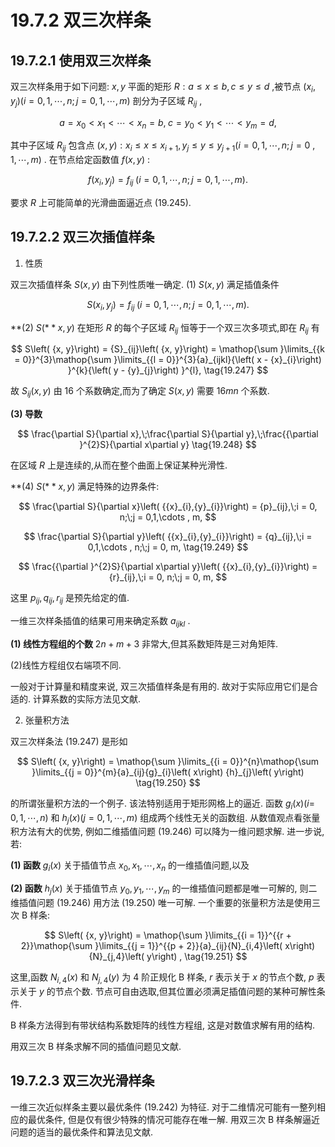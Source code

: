 # 19.7.2 双三次样条

## 19.7.2.1 使用双三次样条

双三次样条用于如下问题: $x, y$ 平面的矩形 $R : a \leq  x \leq  b, c \leq  y \leq  d$ ,被节点 $\left( {{x}_{i},{y}_{j}}\right) \left( {i = 0,1,\cdots , n;j = 0,1,\cdots , m}\right)$ 剖分为子区域 ${R}_{ij}$ ,

$$
a = {x}_{0} < {x}_{1} < \cdots  < {x}_{n} = b,\;c = {y}_{0} < {y}_{1} < \cdots  < {y}_{m} = d, \tag{19.244}
$$

其中子区域 ${R}_{ij}$ 包含点 $\left( {x, y}\right)  : {x}_{i} \leq  x \leq  {x}_{i + 1},{y}_{j} \leq  y \leq  {y}_{j + 1}(i = 0,1,\cdots , n;j = 0$ , $1,\cdots , m)$ . 在节点给定函数值 $f\left( {x, y}\right)$ :

$$
f\left( {{x}_{i},{y}_{j}}\right)  = {f}_{ij}\;\left( {i = 0,1,\cdots , n;j = 0,1,\cdots , m}\right) . \tag{19.245}
$$

要求 $R$ 上可能简单的光滑曲面逼近点 (19.245).

## 19.7.2.2 双三次插值样条

1. 性质

双三次插值样条 $S\left( {x, y}\right)$ 由下列性质唯一确定. (1) $S\left( {x, y}\right)$ 满足插值条件

$$
S\left( {{x}_{i},{y}_{j}}\right)  = {f}_{ij}\;\left( {i = 0,1,\cdots , n;j = 0,1,\cdots , m}\right) . \tag{19.246}
$$

**(2) $S\left(** {x, y}\right)$ 在矩形 $R$ 的每个子区域 ${R}_{ij}$ 恒等于一个双三次多项式,即在 ${R}_{ij}$ 有

$$
S\left( {x, y}\right)  = {S}_{ij}\left( {x, y}\right)  = \mathop{\sum }\limits_{{k = 0}}^{3}\mathop{\sum }\limits_{{l = 0}}^{3}{a}_{ijkl}{\left( x - {x}_{i}\right) }^{k}{\left( y - {y}_{j}\right) }^{l}, \tag{19.247}
$$

故 ${S}_{ij}\left( {x, y}\right)$ 由 16 个系数确定,而为了确定 $S\left( {x, y}\right)$ 需要 ${16mn}$ 个系数.

**(3) 导数**

$$
\frac{\partial S}{\partial x},\;\frac{\partial S}{\partial y},\;\frac{{\partial }^{2}S}{\partial x\partial y} \tag{19.248}
$$

在区域 $R$ 上是连续的,从而在整个曲面上保证某种光滑性.

**(4) $S\left(** {x, y}\right)$ 满足特殊的边界条件:

$$
\frac{\partial S}{\partial x}\left( {{x}_{i},{y}_{i}}\right)  = {p}_{ij},\;i = 0, n;\;j = 0,1,\cdots , m,
$$

$$
\frac{\partial S}{\partial y}\left( {{x}_{i},{y}_{i}}\right)  = {q}_{ij},\;i = 0,1,\cdots , n;\;j = 0, m, \tag{19.249}
$$

$$
\frac{{\partial }^{2}S}{\partial x\partial y}\left( {{x}_{i},{y}_{i}}\right)  = {r}_{ij},\;i = 0, n;\;j = 0, m,
$$

这里 ${p}_{ij},{q}_{ij},{r}_{ij}$ 是预先给定的值.

一维三次样条插值的结果可用来确定系数 ${a}_{ijkl}$ .

**(1) 线性方程组的个数** ${2n} + m + 3$ 非常大,但其系数矩阵是三对角矩阵.

(2)线性方程组仅右端项不同.

一般对于计算量和精度来说, 双三次插值样条是有用的. 故对于实际应用它们是合适的. 计算系数的实际方法见文献.

2. 张量积方法

双三次样条法 (19.247) 是形如

$$
S\left( {x, y}\right)  = \mathop{\sum }\limits_{{i = 0}}^{n}\mathop{\sum }\limits_{{j = 0}}^{m}{a}_{ij}{g}_{i}\left( x\right) {h}_{j}\left( y\right)  \tag{19.250}
$$

的所谓张量积方法的一个例子. 该法特别适用于矩形网格上的逼近. 函数 ${g}_{i}\left( x\right) (i =$ $0,1,\cdots , n)$ 和 ${h}_{j}\left( x\right) \left( {j = 0,1,\cdots , m}\right)$ 组成两个线性无关的函数组. 从数值观点看张量积方法有大的优势, 例如二维插值问题 (19.246) 可以降为一维问题求解. 进一步说, 若:

**(1) 函数** ${g}_{i}\left( x\right)$ 关于插值节点 ${x}_{0},{x}_{1},\cdots ,{x}_{n}$ 的一维插值问题,以及

**(2) 函数** ${h}_{j}\left( x\right)$ 关于插值节点 ${y}_{0},{y}_{1},\cdots ,{y}_{m}$ 的一维插值问题都是唯一可解的, 则二维插值问题 (19.246) 用方法 (19.250) 唯一可解. 一个重要的张量积方法是使用三次 B 样条:

$$
S\left( {x, y}\right)  = \mathop{\sum }\limits_{{i = 1}}^{{r + 2}}\mathop{\sum }\limits_{{j = 1}}^{{p + 2}}{a}_{ij}{N}_{i,4}\left( x\right) {N}_{j,4}\left( y\right) , \tag{19.251}
$$

这里,函数 ${N}_{i,4}\left( x\right)$ 和 ${N}_{j,4}\left( y\right)$ 为 4 阶正规化 $\mathrm{B}$ 样条, $r$ 表示关于 $x$ 的节点个数, $p$ 表示关于 $y$ 的节点个数. 节点可自由选取,但其位置必须满足插值问题的某种可解性条件.

B 样条方法得到有带状结构系数矩阵的线性方程组, 这是对数值求解有用的结构.

用双三次 B 样条求解不同的插值问题见文献.

## 19.7.2.3 双三次光滑样条

一维三次近似样条主要以最优条件 (19.242) 为特征. 对于二维情况可能有一整列相应的最优条件, 但是仅有很少特殊的情况可能存在唯一解. 用双三次 B 样条解逼近问题的适当的最优条件和算法见文献.
